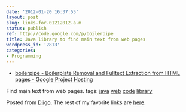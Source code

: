 ```yaml
---
date: '2012-01-20 16:37:55'
layout: post
slug: links-for-01212012-a-m
status: publish
ref: http://code.google.com/p/boilerpipe
title: Java library to find main text from web pages
wordpress_id: '2813'
categories:
- Programming
---
```



  * [boilerpipe - Boilerplate Removal and Fulltext Extraction from HTML pages - Google Project Hosting](http://code.google.com/p/boilerpipe)


Find main text from web pages.
 tags:                      [java](http://www.diigo.com/user/eobrain/java)            [web](http://www.diigo.com/user/eobrain/web)            [code](http://www.diigo.com/user/eobrain/code)            [library](http://www.diigo.com/user/eobrain/library)


Posted from [Diigo](http://www.diigo.com). The rest of my favorite links are [here](http://www.diigo.com/user/eobrain).
